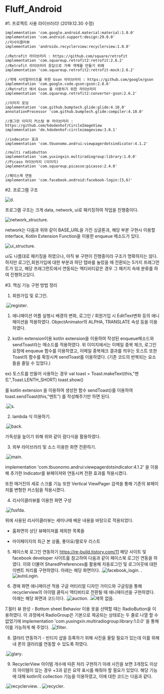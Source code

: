 # Fluff_Android


#1. 프로젝트 사용 라이브러리! (2019.12.30 수정)

    implementation 'com.google.android.material:material:1.0.0'
    implementation 'com.android.support:design:29.0.0'
    //리사이클러뷰
    implementation 'androidx.recyclerview:recyclerview:1.0.0'

    //Retrofit 라이브러리 : https://github.com/square/retrofit
    implementation 'com.squareup.retrofit2:retrofit:2.6.2'
    //Retrofit 라이브러리 응답으로 가짜 객체를 만들기 위해
    implementation 'com.squareup.retrofit2:retrofit-mock:2.6.2'

    //객체 시리얼라이즈를 위한 Gson 라이브러리 : https://github.com/google/gson
    implementation 'com.google.code.gson:gson:2.8.6'
    //Retrofit 에서 Gson 을 사용하기 위한 라이브러리
    implementation 'com.squareup.retrofit2:converter-gson:2.6.2'

    //이미지 로딩
    implementation 'com.github.bumptech.glide:glide:4.10.0'
    annotationProcessor 'com.github.bumptech.glide:compiler:4.10.0'

    //동그란 이미지 커스텀 뷰 라이브러리 : https://github.com/hdodenhof/CircleImageView
    implementation 'de.hdodenhof:circleimageview:3.0.1'

    //indecator 효과
    implementation 'com.tbuonomo.andrui:viewpagerdotsindicator:4.1.2'
    
    //multi radiobutton
    implementation 'com.yuxingxin.multiradiogroup:library:1.0.0'
    //Picaso 라이브러리 (이미지)
    implementation 'com.squareup.picasso:picasso:2.4.0'

    //페이스북 연동
    implementation 'com.facebook.android:facebook-login:[5,6)'


#2. 프로그램 구조

![d](https://user-images.githubusercontent.com/54485132/71461583-a4953700-27f3-11ea-9547-2ed74f5e90ff.png).

프로그램 구조는 크게 data, network, ui로 패키징하여 작업을 진행중이다.



![network_structure](https://user-images.githubusercontent.com/54485132/71461999-3cdfeb80-27f5-11ea-90d1-13545e10940c.png).


network는 다음과 위와 같이 BASE_URL을 가진 싱글톤과, 해당 부분 구현시 이용할 interface,
Kotlin Extension Function을 이용한 enqueue 메소드가 있다.


![ui_structure](https://user-images.githubusercontent.com/54485132/71462003-40737280-27f5-11ea-9ff5-3ddfd5424a8e.png).


ui도 나름대로 패키징을 하였으나, 아직 뷰 구현이 진행중이라 구조가 명확하지는 않다.
하지만 로그인,회원가입에 대한 부분과 하단 탭바를 눌렀을 때 전환되는 5가지 프래그먼트가 있고,
해당 프래그먼트에서 연동되는 액티비티같은 경우 그 패키지 속에 분류를 하여 진행하고있다.



#3. 핵심 기능 구현 방법 정리

1. 회원가입 및 로그인.

.![register](https://user-images.githubusercontent.com/54485132/71463252-19b73b00-27f9-11ea-93a6-1be8127c1af5.gif).

1) 애니매이션
어플 실행시 배경의 변화, 로그인 / 회원가입 시 EditText변화 등의 애니매이션을 적용하였다.
ObjectAnimator의 ALPHA, TRANSLATE 속성 등을 이용하였다.

2) kotlin extension이용
kotlin extension을 이용하여 작성된 enqueue메소드와 sendToast라는 메소드를 적용하였다.
위 이미지에서는 이메일 중복 체크, 로그인 요청에 enqueue 함수를 이용하였고,
이메일 중복체크 결과를 띄우는 토스트 또한 Toast의 함수를 확장시켜 sendToast를 이용하였다.
(기존 코드의 반복되는 요소들을 줄일 수 있었다.)

ex) 토스트를 만들어 사용하는 경우
val toast = Toast.makeText(this,"멘트",Toast.LENTH_SHORT)
toast.show()

를 kotlin extension 을 이용하여 생성한 함수 sendToast()를 이용하여
toast.sendToast(this,"멘트") 를 작성해주기만 하면 된다.

.![s](https://user-images.githubusercontent.com/54485132/71463993-816e8580-27fb-11ea-8b67-1a6dd3516188.png).

2. lambda 식 이용하기.

.![back](https://user-images.githubusercontent.com/54485132/71465526-3c991d80-2800-11ea-9336-7cb551814fde.png).

가독성을 높이기 위해 위와 같이 람다식을 활용하였다.



3. 외부 라이브러리 및 소스 이용한 화면 전환하기.

.![main](https://user-images.githubusercontent.com/54485132/71464258-238e6d80-27fc-11ea-8f77-2fb96955a52c.gif).

implementation 'com.tbuonomo.andrui:viewpagerdotsindicator:4.1.2' 을 이용해 추가한 Indicator를
뷰페이져와 연동시켜 전환 효과를 적용시켰다.

또한 매거진의 세로 스크롤 기능 또한 Vertical ViewPager 검색을 통해 기존의 뷰페이저를 변형한 커스텀을 적용시켰다.

4. 리사이클러뷰를 이용한 화면 구성

.![fssfda](https://user-images.githubusercontent.com/54485132/71465343-b11f8c80-27ff-11ea-9be7-98c8b3f9e584.gif).

위에 사용된 리사이클러뷰는 세미나때 배운 내용을 바탕으로 적용되었다.

- 홈화면의 상단 뷰페이져를 제외한 목록들

- 마이페이지의 최근 본 상품, 좋아요/팔로우 리스트

5. 페이스북 로그인 연동하기
https://re-build.tistory.com/11
해당 사이트 및 facebook developer 사이트를 참고하여 다음과 같이 페이스북 로그인 연동을 하였다.
이와 더불어 SharedPreferences를 활용해 자동로그인 및 로그아웃에 대한 이벤트 처리를 구현하였다.
아래는 해당 화면이다.
.![facebook_login](https://user-images.githubusercontent.com/54485132/71578034-c8c97e80-2b39-11ea-8b36-89b58ebbdc5f.gif).
.![autoLogin](https://user-images.githubusercontent.com/54485132/71577987-9750b300-2b39-11ea-85e3-c0eaa85e4c2e.gif).


6. 경매 화면 애니매이션 적용
구글 머티리얼 디자인 가이드와 구글링을 통해 recyclerview의 아이템 클릭시 액티비티로 전환될 때 애니매이션을 구현하였다.
아래는 해당 화면과 코드이다.
.![auction](https://user-images.githubusercontent.com/54485132/71577995-9b7cd080-2b39-11ea-8389-5cb5e5eb3fdc.gif).
.![제목 없음](https://user-images.githubusercontent.com/54485132/71577999-a0418480-2b39-11ea-8426-023a9fa4a873.png).



7.필터 뷰 완성 - Bottom sheet Behavior 이용
옷을 선택할 때는 RadioButton을 이용하였다.
이 과정에서 RadioGroup은 기본으로 제공되는 상태로는 두 줄로 나열 할 수 없었기에 
implementation 'com.yuxingxin.multiradiogroup:library:1.0.0'
을 통해 이를 가능하게 해 주었다.
.![filter](https://user-images.githubusercontent.com/54485132/71578002-a20b4800-2b39-11ea-962a-2f33c14e8753.gif).


8. 갤러리 연동하기 - 빈티지 샵을 등록하기 위해 사진을 올릴 필요가 있는데 이를 위해 내 폰의 갤러리를 연동할 수 있도록 하였다.

.![glary](https://user-images.githubusercontent.com/54485132/71577997-9e77c100-2b39-11ea-98bd-fd646d4de623.gif).

9. RecyclerView 아이템 개수에 따른 처리 구현하기
아래 사진을 보면 3개정도 이상의 아이템이 있는 경우 +3과 같은 요약 표시를 해줘야 할 필요가 있었다.
해당 기능에 대해 kotlin의 collection 기능을 이용하였고, 이에 대한 코드는 다음과 같다.

.![recyclerview](https://user-images.githubusercontent.com/54485132/71578004-a899bf80-2b39-11ea-8bc3-c6f0d481a328.gif).
.
![recycler](https://user-images.githubusercontent.com/54485132/71578123-3a093180-2b3a-11ea-901e-0e87ba7a1bcf.png).
